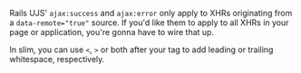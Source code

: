 Rails UJS' `ajax:success` and `ajax:error` only apply to XHRs originating from
a `data-remote="true"` source. If you'd like them to apply to all XHRs in your
page or application, you're gonna have to wire that up.

In slim, you can use `<`, `>` or both after your tag to add leading or
trailing whitespace, respectively.

